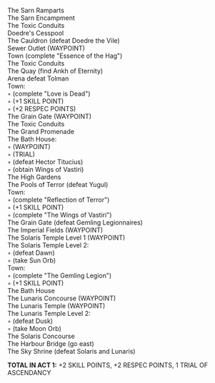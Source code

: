 The Sarn Ramparts  
The Sarn Encampment  
The Toxic Conduits  
Doedre's Cesspool  
The Cauldron (defeat Doedre the Vile)  
Sewer Outlet (WAYPOINT)  
Town (complete "Essence of the Hag")  
The Toxic Conduits  
The Quay (find Ankh of Eternity)  
Arena defeat Tolman  
Town:  
◦ (complete "Love is Dead")  
◦ (+1 SKILL POINT)  
◦ (+2 RESPEC POINTS)  
The Grain Gate (WAYPOINT)  
The Toxic Conduits  
The Grand Promenade  
The Bath House:  
◦ (WAYPOINT)  
◦ (TRIAL)  
◦ (defeat Hector Titucius)  
◦ (obtain Wings of Vastiri)  
The High Gardens  
The Pools of Terror (defeat Yugul)  
Town:  
◦ (complete "Reflection of Terror")  
◦ (+1 SKILL POINT)  
◦ (complete "The Wings of Vastiri")  
The Grain Gate (defeat Gemling Legionnaires)  
The Imperial Fields (WAYPOINT)  
The Solaris Temple Level 1 (WAYPOINT)  
The Solaris Temple Level 2:  
◦ (defeat Dawn)  
◦ (take Sun Orb)  
Town:  
◦ (complete "The Gemling Legion")  
◦ (+1 SKILL POINT)  
The Bath House  
The Lunaris Concourse (WAYPOINT)  
The Lunaris Temple (WAYPOINT)  
The Lunaris Temple Level 2:  
◦ (defeat Dusk)  
◦ (take Moon Orb)  
The Solaris Concourse  
The Harbour Bridge (go east)  
The Sky Shrine (defeat Solaris and Lunaris)  

**TOTAL IN ACT 1:** +2 SKILL POINTS, +2 RESPEC POINTS, 1 TRIAL OF ASCENDANCY